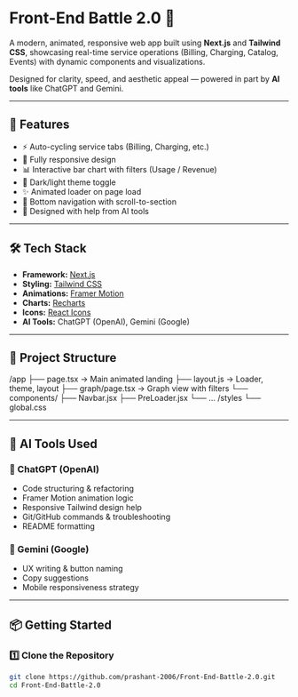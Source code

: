 # Front-End Battle 2.0 🚀

A modern, animated, responsive web app built using **Next.js** and **Tailwind CSS**, showcasing real-time service operations (Billing, Charging, Catalog, Events) with dynamic components and visualizations.

Designed for clarity, speed, and aesthetic appeal — powered in part by **AI tools** like ChatGPT and Gemini.

---

## 🚀 Features

- ⚡ Auto-cycling service tabs (Billing, Charging, etc.)
- 🎨 Fully responsive design
- 📊 Interactive bar chart with filters (Usage / Revenue)
- 🌙 Dark/light theme toggle
- ✨ Animated loader on page load
- 🧭 Bottom navigation with scroll-to-section
- 🧠 Designed with help from AI tools

---

## 🛠️ Tech Stack

- **Framework:** [Next.js](https://nextjs.org/)
- **Styling:** [Tailwind CSS](https://tailwindcss.com/)
- **Animations:** [Framer Motion](https://www.framer.com/motion/)
- **Charts:** [Recharts](https://recharts.org/)
- **Icons:** [React Icons](https://react-icons.github.io/)
- **AI Tools:** ChatGPT (OpenAI), Gemini (Google)

---

## 📂 Project Structure

/app
├── page.tsx → Main animated landing
├── layout.js → Loader, theme, layout
├── graph/page.tsx → Graph view with filters
└── components/
├── Navbar.jsx
├── PreLoader.jsx
└── ...
/styles
└── global.css


---

## 🧠 AI Tools Used

### 🤖 ChatGPT (OpenAI)
- Code structuring & refactoring
- Framer Motion animation logic
- Responsive Tailwind design help
- Git/GitHub commands & troubleshooting
- README formatting

### 🤖 Gemini (Google)
- UX writing & button naming
- Copy suggestions
- Mobile responsiveness strategy

---

## 📦 Getting Started

### 1️⃣ Clone the Repository

```bash
git clone https://github.com/prashant-2006/Front-End-Battle-2.0.git
cd Front-End-Battle-2.0
